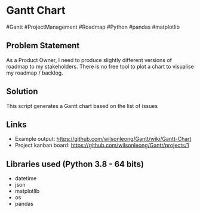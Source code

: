 # Gantt Chart

#Gantt #ProjectManagement #Roadmap
#Python #pandas #matplotlib

## Problem Statement
As a Product Owner, I need to produce slightly different versions of roadmap to my stakeholders. There is no free tool to plot a chart to visualise my roadmap / backlog.

## Solution
This script generates a Gantt chart based on the list of issues

## Links
* Example output: https://github.com/wilsonleong/Gantt/wiki/Gantt-Chart
* Project kanban board: https://github.com/wilsonleong/Gantt/projects/1

## Libraries used (Python 3.8 - 64 bits)
* datetime
* json
* matplotlib
* os
* pandas
